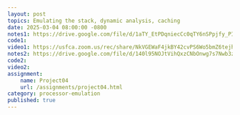 ```yaml
---
layout: post
topics: Emulating the stack, dynamic analysis, caching
date: 2025-03-04 08:00:00 -0800
notes1: https://drive.google.com/file/d/1aTY_EtPDqniecCc0qTY6nSPpjfy_PIez/view?usp=sharing
code1: 
video1: https://usfca.zoom.us/rec/share/NkVGEWaF4jkBY42cvPS6Wo5bmZ6tejhzgfh01kT5gVTTPbBlMW09AxyRr-rbJYoI.Ls0IWSLQfgPi7FF7
notes2: https://drive.google.com/file/d/140l95NOJtVihQxzCNbOnwg7s7Nwb3za4/view?usp=sharing
code2: 
video2: 
assignment:
    name: Project04
    url: /assignments/project04.html
category: processor-emulation
published: true
---
```

